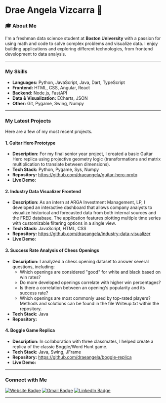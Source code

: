 # Drae Angela Vizcarra 👋

### 🎓 About Me

I'm a freshman data science student at **Boston University** with a passion for using math and code to solve complex problems and visualize data. I enjoy building applications and exploring different technologies, from frontend development to data analysis.

---

### My Skills

-   **Languages:** Python, JavaScript, Java, Dart, TypeScript
-   **Frontend:** HTML, CSS, Angular, React
-   **Backend:** Node.js, FastAPI
-   **Data & Visualization:** ECharts, JSON
-   **Other:** Git, Pygame, Swing, Numpy

---

### My Latest Projects

Here are a few of my most recent projects.

#### 1. Guitar Hero Prototype
* **Description:** For my final senior year project, I created a basic Guitar Hero replica using projective geometry logic (transformations and matrix multiplication to translate between dimensions).
* **Tech Stack:** Python, Pygame, Sys, Numpy
* **Repository:** https://github.com/draeangela/guitar-hero-proto
* **Live Demo:**

#### 2. Industry Data Visualizer Frontend
* **Description:** As an intern at ARGA Investment Management, LP, I developed an interactive dashboard that allows company analysts to visualize historical and forecasted data from both internal sources and the FRED database. The application features plotting multiple time series with customizable filtering options in a single view.
* **Tech Stack:** JavaScript, HTML, CSS
* **Repository:** https://github.com/draeangela/industry-data-visualizer
* **Live Demo:** 

#### 3. Success Rate Analysis of Chess Openings
* **Description:** I analyzed a chess opening dataset to answer several questions, including:
    * Which openings are considered "good" for white and black based on win rates?
    * Do more developed openings correlate with higher win percentages?
    * Is there a correlation between an opening's popularity and its success rate?
    * Which openings are most commonly used by top-rated players?
    Methods and solutions can be found in the file Writeup.txt within the repository.
* **Tech Stack:** Java
* **Repository:** 

#### 4. Boggle Game Replica
* **Description:** In collaboration with three classmates, I helped create a replica of the classic Boggle/Word Hunt game.
* **Tech Stack:** Java, Swing, JFrame
* **Repository:** https://github.com/draeangela/boggle-replica
* **Live Demo:** 

---

### Connect with Me

<a href="[Personal Website]" target="_blank"><img src="https://img.shields.io/badge/Website-FF5722?style=for-the-badge&logo=website&logoColor=white" alt="Website Badge"/></a>
<a href="mailto:draeangela@gmail.com" target="_blank"><img src="https://img.shields.io/badge/Gmail-D14836?style=for-the-badge&logo=gmail&logoColor=white" alt="Gmail Badge"/></a>
<a href="[Linkedin]" target="_blank"><img src="https://img.shields.io/badge/LinkedIn-0077B5?style=for-the-badge&logo=linkedin&logoColor=white" alt="LinkedIn Badge"/></a>

---